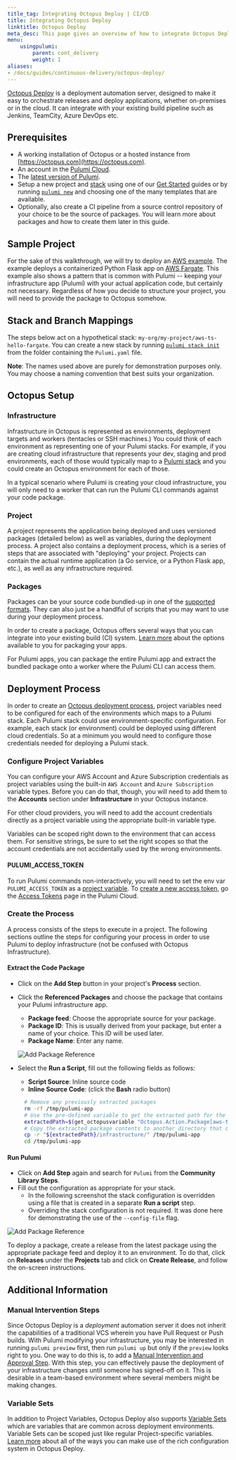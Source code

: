 ```yaml
---
title_tag: Integrating Octopus Deploy | CI/CD
title: Integrating Octopus Deploy
linktitle: Octopus Deploy
meta_desc: This page gives an overview of how to integrate Octopus Deploy with a Pulumi program.
menu:
    usingpulumi:
        parent: cont_delivery
        weight: 1
aliases:
- /docs/guides/continuous-delivery/octopus-deploy/
---
```


[Octopus Deploy](https://octopus.com) is a deployment automation server, designed to make it easy to orchestrate releases and deploy applications, whether on-premises or in the cloud. It can integrate with your existing build pipeline such as Jenkins, TeamCity, Azure DevOps etc.

## Prerequisites

- A working installation of Octopus or a hosted instance from [https://octopus.com](https://octopus.com).
- An account in the [Pulumi Cloud](https://app.pulumi.com).
- The [latest version of Pulumi](/docs/install/).
- Setup a new project and [stack](/docs/concepts/stack/) using one of our [Get Started](/docs/get-started/) guides or by running [`pulumi new`](/docs/cli/pulumi_new)
and choosing one of the many templates that are available.
- Optionally, also create a CI pipeline from a source control repository of your choice to be the source of packages. You will learn more about packages and how to create them later in this guide.

## Sample Project

For the sake of this walkthrough, we will try to deploy an [AWS example](https://github.com/pulumi/examples/tree/master/aws-ts-hello-fargate). The example deploys a containerized Python Flask app on [AWS Fargate](https://aws.amazon.com/fargate/). This example also shows a pattern that is common with Pulumi -- keeping your infrastructure app (Pulumi) with your actual application code, but certainly not necessary. Regardless of how you decide to structure your project, you will need to provide the package to Octopus somehow.

## Stack and Branch Mappings

The steps below act on a hypothetical stack: `my-org/my-project/aws-ts-hello-fargate`.
You can create a new stack by running [`pulumi stack init`](/docs/cli/pulumi_stack_init) from the folder containing the `Pulumi.yaml` file.

**Note**: The names used above are purely for demonstration purposes only.
You may choose a naming convention that best suits your organization.

## Octopus Setup

### Infrastructure

Infrastructure in Octopus is represented as environments, deployment targets and workers (tentacles or SSH machines.) You could think of each environment as representing one of your Pulumi stacks. For example, if you are creating cloud infrastructure that represents your dev, staging and prod environments, each of those would typically map to a [Pulumi stack](/docs/concepts/stack/) and you could create an Octopus environment for each of those.

In a typical scenario where Pulumi is creating your cloud infrastructure, you will only need to a worker that can run the Pulumi CLI commands against your code package.

### Project

A project represents the application being deployed and uses versioned packages (detailed below) as well as variables, during the deployment process. A project also contains a deployment process, which is a series of steps that are associated with "deploying" your project. Projects can contain the actual runtime application (a Go service, or a Python Flask app, etc.), as well as any infrastructure required.

### Packages

Packages can be your source code bundled-up in one of the [supported formats](https://octopus.com/docs/packaging-applications#supported-formats). They can also just be a handlful of scripts that you may want to use during your deployment process.

In order to create a package, Octopus offers several ways that you can integrate into your existing build (CI) system. [Learn more](https://octopus.com/docs/packaging-applications/create-packages) about the options available to you for packaging your apps.

For Pulumi apps, you can package the entire Pulumi app and extract the bundled package onto a worker where the Pulumi CLI can access them.

## Deployment Process

In order to create an [Octopus deployment process](https://octopus.com/docs/deployment-process), project variables need to be configured for each of the environments which maps to a Pulumi stack. Each Pulumi stack could use environment-specific configuration. For example, each stack (or environment) could be deployed using different cloud credentials. So at a minimum you would need to configure those credentials needed for deploying a Pulumi stack.

### Configure Project Variables

You can configure your AWS Account and Azure Subscription credentials as project variables using the built-in `AWS Account` and `Azure Subscription` variable types. Before you can do that, though, you will need to add them to the **Accounts** section under **Infrastructure** in your Octopus instance.

For other cloud providers, you will need to add the account credentials directly as a project variable using the appropriate built-in variable type.

Variables can be scoped right down to the environment that can access them. For sensitive strings, be sure to set the right scopes so that the account credentials are not accidentally used by the wrong environments.

#### PULUMI_ACCESS_TOKEN

To run Pulumi commands non-interactively, you will need to set the env var `PULUMI_ACCESS_TOKEN` as a [project variable](https://octopus.com/docs/deployment-process/variables). To [create a new access token](/docs/intro/pulumi-cloud/accounts#access-tokens), go the [Access Tokens](https://app.pulumi.com/account/tokens) page in the Pulumi Cloud.

### Create the Process

A process consists of the steps to execute in a project. The following sections outline the steps for configuring your process in order to use Pulumi to deploy infrastructure (not be confused with Octopus Infrastructure).

#### Extract the Code Package

- Click on the **Add Step** button in your project's **Process** section.
- Click the **Referenced Packages** and choose the package that contains your Pulumi infrastructure app.
    - **Package feed**: Choose the appropriate source for your package.
    - **Package ID**: This is usually derived from your package, but enter a name of your choice. This ID will be used later.
    - **Package Name**: Enter any name.

  ![Add Package Reference](/images/docs/using-pulumi/continuous-delivery/octopus-deploy/package-reference.png)

- Select the **Run a Script**, fill out the following fields as follows:
    - **Script Source**: Inline source code
    - **Inline Source Code**: (click the **Bash** radio button)

    ```bash
      # Remove any previously extracted packages
      rm -rf /tmp/pulumi-app
      # Use the pre-defined variable to get the extracted path for the package.
      extractedPath=$(get_octopusvariable "Octopus.Action.Package[aws-typescript].ExtractedPath")
      # Copy the extracted package contents to another directory that can be accessed by other steps.
      cp -r "${extractedPath}/infrastructure/" /tmp/pulumi-app
      cd /tmp/pulumi-app
    ```

#### Run Pulumi

- Click on **Add Step** again and search for `Pulumi` from the **Community Library Steps**.
- Fill out the configuration as appropriate for your stack.
    - In the following screenshot the stack configuration is overridden using a file that is created in a separate **Run a script** step.
    - Overriding the stack configuration is not required. It was done here for demonstrating the use of the `--config-file` flag.

![Add Package Reference](/images/docs/using-pulumi/continuous-delivery/octopus-deploy/run-pulumi.png)

To deploy a package, create a release from the latest package using the appropriate package feed and deploy it to an environment.
To do that, click on **Releases** under the **Projects** tab and click on **Create Release**, and follow the on-screen instructions.

## Additional Information

### Manual Intervention Steps

Since Octopus Deploy is a _deployment_ automation server it does not inherit the capabilities of a traditional VCS wherein you have Pull Request or Push builds. With Pulumi modifying your infrastructure, you may be interested in running `pulumi preview` first, then run `pulumi up` but only if the `preview` looks right to you. One way to do this is, to add a [Manual Intervention and Approval Step](https://octopus.com/docs/deployment-process/steps/manual-intervention-and-approvals). With this step, you can effectively pause the deployment of your infrastructure changes until someone has signed-off on it. This is desirable in a team-based environment where several members might be making changes.

### Variable Sets

In addition to Project Variables, Octopus Deploy also supports [Variable Sets](https://octopus.com/docs/deployment-process/variables/library-variable-sets) which are variables that are common across deployment environments. Variable Sets can be scoped just like regular Project-specific variables. [Learn more](https://octopus.com/docs/deployment-process/variables) about all of the ways you can make use of the rich configuration system in Octopus Deploy.
